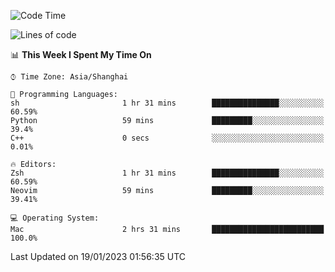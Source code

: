 <!--START_SECTION:waka-->
![Code Time](http://img.shields.io/badge/Code%20Time-1%2C111%20hrs%2033%20mins-blue)

![Lines of code](https://img.shields.io/badge/From%20Hello%20World%20I%27ve%20Written-24%20Thousand%20lines%20of%20code-blue)

📊 **This Week I Spent My Time On** 

```text
⌚︎ Time Zone: Asia/Shanghai

💬 Programming Languages: 
sh                       1 hr 31 mins        ███████████████░░░░░░░░░░   60.59% 
Python                   59 mins             █████████░░░░░░░░░░░░░░░░   39.4% 
C++                      0 secs              ░░░░░░░░░░░░░░░░░░░░░░░░░   0.01%

🔥 Editors: 
Zsh                      1 hr 31 mins        ███████████████░░░░░░░░░░   60.59% 
Neovim                   59 mins             █████████░░░░░░░░░░░░░░░░   39.41%

💻 Operating System: 
Mac                      2 hrs 31 mins       █████████████████████████   100.0%

```


 Last Updated on 19/01/2023 01:56:35 UTC
<!--END_SECTION:waka-->
